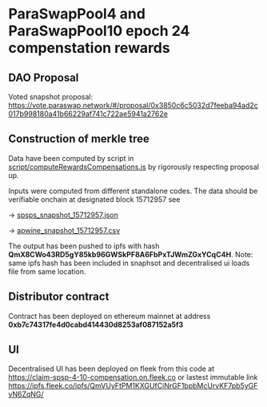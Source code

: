 # ParaSwapPool4 and ParaSwapPool10 epoch 24 compenstation rewards

## DAO Proposal
Voted snapshot proposal: https://vote.paraswap.network/#/proposal/0x3850c6c5032d7feeba94ad2c017b998180a41b66229af741c722ae5941a2762e


## Construction of merkle tree
Data have been computed by script in [script/computeRewardsCompensations.js](https://github.com/paraswap/paraswap-spsp-compensation-claimer/blob/master/scripts/computeRewardsCompensations.ts) by rigorously respecting proposal up.

Inputs were computed from different standalone codes. The data should be verifiable onchain at designated block 15712957
see

-> [spsps_snapshot_15712957.json](https://github.com/paraswap/paraswap-spsp-compensation-claimer/blob/master/scripts/spsps_snapshot_15712957.json)

-> [apwine_snapshot_15712957.csv](https://github.com/paraswap/paraswap-spsp-compensation-claimer/blob/master/scripts/apwine_snapshot_15712957.csv)

The output has been pushed to ipfs with hash **QmX8CWo43RD5gY85kb96GWSkPF8A6FbPxTJWmZGxYCqC4H**.
Note: same ipfs hash has been included in snaphsot and decentralised ui loads file from same location.


## Distributor contract
Contract has been deployed on ethereum mainnet at address **0xb7c74317fe4d0cabd414430d8253af087152a5f3**

## UI 
Decentralised UI has been deployed on fleek from this code at https://claim-spsp-4-10-compensation.on.fleek.co or lastest immutable link https://ipfs.fleek.co/ipfs/QmVUyFtPM1KXGUfCiNrGF1bpbMcUrvKF7pb5yGFvN6ZqNG/
